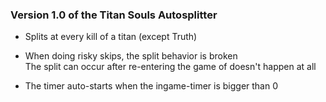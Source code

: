 ### Version 1.0 of the Titan Souls Autosplitter
- Splits at every kill of a titan (except Truth)
- When doing risky skips, the split behavior is broken  
The split can occur after re-entering the game of doesn't happen at all


- The timer auto-starts when the ingame-timer is bigger than 0

